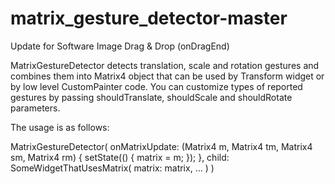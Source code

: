 # matrix_gesture_detector-master
Update for Software Image Drag &amp; Drop (onDragEnd)

MatrixGestureDetector detects translation, scale and rotation gestures and combines them into Matrix4 object that can be used by Transform widget or by low level CustomPainter code. You can customize types of reported gestures by passing shouldTranslate, shouldScale and shouldRotate parameters.

The usage is as follows:

  MatrixGestureDetector(
    onMatrixUpdate: (Matrix4 m, Matrix4 tm, Matrix4 sm, Matrix4 rm) {
      setState(() {
        matrix = m;
      });
    },
    child: SomeWidgetThatUsesMatrix(
      matrix: matrix,
      ...
    )
  )
